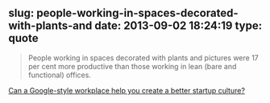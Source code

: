 slug: people-working-in-spaces-decorated-with-plants-and
date: 2013-09-02 18:24:19
type: quote
---

> People working in spaces decorated with plants and pictures were 17 per cent more productive than those working in lean (bare and functional) offices.

[Can a Google-style workplace help you create a better startup culture?](http://venturevillage.eu/art-workplace-design-startup-culture)
